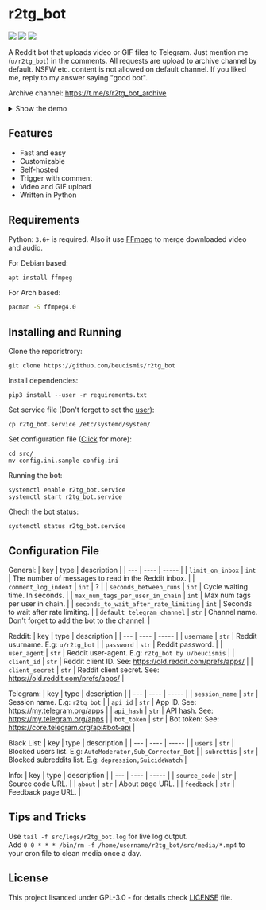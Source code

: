 # r2tg_bot

![](https://img.shields.io/badge/python-v3.6%2B-blue) ![](https://img.shields.io/github/languages/code-size/beucismis/r2tg_bot) ![](https://img.shields.io/badge/style-black-black)

A Reddit bot that uploads video or GIF files to Telegram. Just mention me (`u/r2tg_bot`) in the comments. All requests are upload to archive channel by default. NSFW etc. content is not allowed on default channel. If you liked me, reply to my answer saying "good bot".

Archive channel: https://t.me/s/r2tg_bot_archive

<details>
  <summary>Show the demo</summary>
  <img src="https://user-images.githubusercontent.com/40023234/153205793-f4ff6f5a-8b1e-4d9c-a432-c981b07ca54b.jpg" width="400">
  <img src="https://user-images.githubusercontent.com/40023234/153206077-987b3dec-1c1a-4bb5-8a2e-247eaca19a6e.png" width="358">
</details>

## Features

- Fast and easy
- Customizable
- Self-hosted
- Trigger with comment
- Video and GIF upload
- Written in Python

## Requirements

Python: `3.6+` is required. Also it use [FFmpeg](https://ffmpeg.org) to merge downloaded video and audio.

For Debian based: 
```sh
apt install ffmpeg
```
For Arch based: 
```sh
pacman -S ffmpeg4.0
```

## Installing and Running

Clone the reporistrory:
```
git clone https://github.com/beucismis/r2tg_bot
```
Install dependencies:
```
pip3 install --user -r requirements.txt
```
Set service file (Don't forget to set the [user](https://github.com/beucismis/r2tg_bot/blob/main/r2tg_bot.service#L11-L14)):
```
cp r2tg_bot.service /etc/systemd/system/
```
Set configuration file ([Click](#configuration-file) for more):
```
cd src/
mv config.ini.sample config.ini
```
Running the bot:
```
systemctl enable r2tg_bot.service
systemctl start r2tg_bot.service
```
Chech the bot status:
```
systemctl status r2tg_bot.service
```

## Configuration File

General:
| key | type | description |
| --- | ---- | ----- |
| `limit_on_inbox` | `int` | The number of messages to read in the Reddit inbox. |
| `comment_log_indent` | `int` | ? |
| `seconds_between_runs` | `int` | Cycle waiting time. In seconds. |
| `max_num_tags_per_user_in_chain` | `int` | Max num tags per user in chain. |
| `seconds_to_wait_after_rate_limiting` | `int` | Seconds to wait after rate limiting. |
| `default_telegram_channel` | `str` | Channel name. Don't forget to add the bot to the channel. |

Reddit:
| key | type | description |
| --- | ---- | ----- |
| `username` | `str` | Reddit usurname. E.g: `u/r2tg_bot` |
| `password` | `str` | Reddit password. |
| `user_agent` | `str` | Reddit user-agent. E.g: `r2tg_bot by u/beucismis` |
| `client_id` | `str` | Reddit client ID. See: https://old.reddit.com/prefs/apps/ |
| `client_secret` | `str` | Reddit client secret. See: https://old.reddit.com/prefs/apps/ |


Telegram:
| key | type | description |
| --- | ---- | ----- |
| `session_name` | `str` | Session name. E.g: `r2tg_bot` |
| `api_id` | `str` | App ID. See: https://my.telegram.org/apps |
| `api_hash` | `str` | API hash. See: https://my.telegram.org/apps |
| `bot_token` | `str` | Bot token: See: https://core.telegram.org/api#bot-api |

Black List:
| key | type | description |
| --- | ---- | ----- |
| `users` | `str` | Blocked users list. E.g: `AutoModerator,Sub_Corrector_Bot` |
| `subrettis` | `str` | Blocked subreddits list. E.g: `depression,SuicideWatch` |
 
Info:
| key | type | description |
| --- | ---- | ----- |
| `source_code` | `str` | Source code URL. |
| `about` | `str` | About page URL. |
| `feedback` | `str` | Feedback page URL. |

## Tips and Tricks

Use `tail -f src/logs/r2tg_bot.log` for live log output. <br/>
Add `0 0 * * * /bin/rm -f /home/username/r2tg_bot/src/media/*.mp4` to your cron file to clean media once a day.

## License
This project lisanced under GPL-3.0 - for details check [LICENSE](LICENSE) file.
